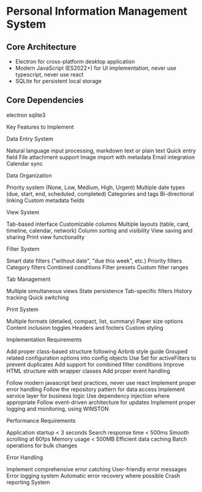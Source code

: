 # Personal Information Management System

## Core Architecture

- Electron for cross-platform desktop application
- Modern JavaScript (ES2022+) for UI implementation, never use typescript, never use react
- SQLite for persistent local storage

## Core Dependencies

electron
sqlite3

Key Features to Implement

Data Entry System

Natural language input processing, markdown text or plain text
Quick entry field
File attachment support
Image import with metadata
Email integration
Calendar sync

Data Organization

Priority system (None, Low, Medium, High, Urgent)
Multiple date types (due, start, end, scheduled, completed)
Categories and tags
Bi-directional linking
Custom metadata fields

View System

Tab-based interface
Customizable columns
Multiple layouts (table, card, timeline, calendar, network)
Column sorting and visibility
View saving and sharing
Print view functionality

Filter System

Smart date filters ("without date", "due this week", etc.)
Priority filters
Category filters
Combined conditions
Filter presets
Custom filter ranges

Tab Management

Multiple simultaneous views
State persistence
Tab-specific filters
History tracking
Quick switching

Print System

Multiple formats (detailed, compact, list, summary)
Paper size options
Content inclusion toggles
Headers and footers
Custom styling

Implementation Requirements

Add proper class-based structure following Airbnb style guide
Grouped related configuration options into config objects
Use Set for activeFilters to prevent duplicates
Add support for combined filter conditions
Improve HTML structure with wrapper classes
Add proper event handling

Follow modern javascript best practices, never use react
Implement proper error handling
Follow the repository pattern for data access
Implement service layer for business logic
Use dependency injection where appropriate
Follow event-driven architecture for updates
Implement proper logging and monitoring, using WINSTON

Performance Requirements

Application startup < 3 seconds
Search response time < 500ms
Smooth scrolling at 60fps
Memory usage < 500MB
Efficient data caching
Batch operations for bulk changes

Error Handling

Implement comprehensive error catching
User-friendly error messages
Error logging system
Automatic error recovery where possible
Crash reporting System

